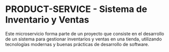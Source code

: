# PRODUCT-SERVICE - Sistema de Inventario y Ventas

Este microservicio forma parte de un proyecto que consiste en el desarrollo de un sistema para gestionar inventarios y ventas en una tienda, utilizando tecnologías modernas y buenas prácticas de desarrollo de software.
